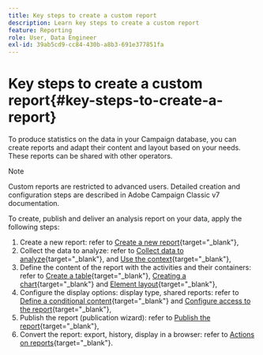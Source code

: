 ```yaml
---
title: Key steps to create a custom report
description: Learn key steps to create a custom report
feature: Reporting
role: User, Data Engineer
exl-id: 39ab5cd9-cc84-430b-a8b3-691e377851fa
---
```

# Key steps to create a custom report{#key-steps-to-create-a-report}

To produce statistics on the data in your Campaign database, you can create reports and adapt their content and layout based on your needs. These reports can be shared with other operators.

>[!NOTE]
>
>Custom reports are restricted to advanced users. Detailed creation and configuration steps are described in Adobe Campaign Classic v7 documentation.

To create, publish and deliver an analysis report on your data, apply the following steps:

1. Create a new report: refer to [Create a new report](https://experienceleague.adobe.com/docs/campaign-classic/using/reporting/creating-new-reports/creating-a-new-report.html){target="_blank"},
1. Collect the data to analyze: refer to [Collect data to analyze](https://experienceleague.adobe.com/docs/campaign-classic/using/reporting/creating-new-reports/collecting-data-to-analyze.html){target="_blank"}, and [Use the context](https://experienceleague.adobe.com/docs/campaign-classic/using/reporting/creating-new-reports/collecting-data-to-analyze.html){target="_blank"},
1. Define the content of the report with the activities and their containers: refer to [Create a table](https://experienceleague.adobe.com/docs/campaign-classic/using/reporting/creating-new-reports/creating-a-table.html){target="_blank"}, [Creating a chart](https://experienceleague.adobe.com/docs/campaign-classic/using/reporting/creating-new-reports/creating-a-chart.html){target="_blank"} and [Element layout](https://experienceleague.adobe.com/docs/campaign-classic/using/reporting/creating-new-reports/element-layout.html){target="_blank"},
1. Configure the display options: display type, shared reports: refer to [Define a conditional content](https://experienceleague.adobe.com/docs/campaign-classic/using/reporting/creating-new-reports/defining-a-conditional-content.html){target="_blank"} and [Configure access to the report](https://experienceleague.adobe.com/docs/campaign-classic/using/reporting/creating-new-reports/configuring-access-to-the-report.html){target="_blank"},
1. Publish the report (publication wizard): refer to [Publish the report](https://experienceleague.adobe.com/docs/campaign-classic/using/reporting/creating-new-reports/configuring-access-to-the-report.html#publishing-the-report){target="_blank"},
1. Convert the report: export, history, display in a browser: refer to [Actions on reports](https://experienceleague.adobe.com/docs/campaign-classic/using/reporting/creating-new-reports/actions-on-reports.html){target="_blank"}.
